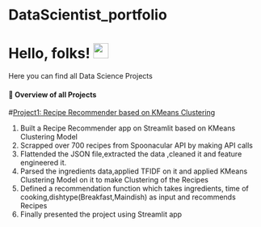 # DataScientist_portfolio

# Hello, folks! <img src="https://raw.githubusercontent.com/MahaSwetha/MahaSwetha/master/wave.gif" width="30px">


Here you can find all Data Science Projects
<h4>📕 Overview of all Projects</h4>

  #[Project1: Recipe Recommender based on KMeans Clustering](https://github.com/MahaGadiyaram/DataScientist_portfolio/tree/main/Recipe_Recommender)
  1. Built a Recipe Recommender app on Streamlit based on KMeans Clustering Model
  2. Scrapped over 700 recipes from Spoonacular API by making API calls
  3. Flattended the JSON file,extracted the data ,cleaned it and feature engineered it.
  4. Parsed the ingredients data,applied TFIDF on it and applied KMeans Clustering Model on it to make Clustering of the Recipes
  5. Defined a recommendation function which takes ingredients, time of cooking,dishtype(Breakfast,Maindish) as input and recommends Recipes
  6. Finally presented the project using Streamlit app
  


